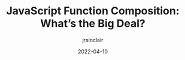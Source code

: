 ---
author: jrsinclair
date: 2022-04-10
draft: true
tags:
  - javascript
target_url: https://jrsinclair.com/articles/2022/javascript-function-composition-whats-the-big-deal/
title: "JavaScript Function Composition: What’s the Big Deal?"
---